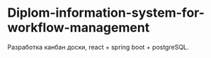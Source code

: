 # Diplom-information-system-for-workflow-management
Разработка канбан доски, react + spring boot + postgreSQL.
